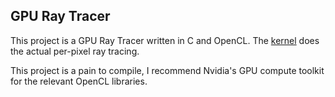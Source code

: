 ## GPU Ray Tracer

This project is a GPU Ray Tracer written in C and OpenCL.
The [kernel](https://github.com/alexgeek/gpu-raytracer/blob/master/kernels/trace.cl)
does the actual per-pixel ray tracing.

This project is a pain to compile, I recommend Nvidia's GPU compute toolkit for
the relevant OpenCL libraries.
